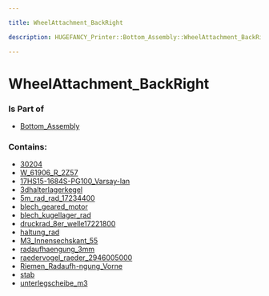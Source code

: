 ```yaml
---

title: WheelAttachment_BackRight

description: HUGEFANCY_Printer::Bottom_Assembly::WheelAttachment_BackRight

---
```

# WheelAttachment_BackRight
<script>
    var geoarray = '{"unterlegscheibe_m3": {}, "3dhalterlagerkegel": {}, "blech_kugellager_rad": {}, "stab": {}, "M3_Innensechskant_55": {}, "haltung_rad": {}, "17HS15-1684S-PG100_Varsay-lan": {"Block_06": {}}, "30204": {"_30204_ir_2": {}, "_30204_cage_4": {}, "_30204_or_22": {}, "_30204_roller_6": {}}, "blech_geared_motor": {}, "radaufhaengung_3mm": {}, "5m_rad_rad_17234400": {}, "Riemen_Radaufh-ngung_Vorne": {}, "W_61906_R_2Z57": {"_W_61906_R_2Z_PART1_2": {}, "_W_61906_R_2Z_PART3_6": {}, "_W_61906_R_2Z_PART2_4": {}}, "druckrad_8er_welle17221800": {}, "raedervogel_raeder_2946005000": {}}';
</script>
<script>
    var basepath = '/assets/HUGEFANCY_Printer/Bottom_Assembly/WheelAttachment_BackRight/';
</script>
<link rel="stylesheet" href="/css/container.css">

<div id="container"></div>

<!-- these are the required scripts for the three.js scene -->
<script src="/lib/three.min.js"></script>
<script src="/lib/OrbitControls.js"></script>
<script src="/lib/RectAreaLightUniformsLib.js"></script>
<!-- this is your app's lib file -->
<script src="/lib/triceratops_app.js"></script>
### Is Part of
- [Bottom_Assembly](../Bottom_Assembly)  

### Contains:
- [30204](./WheelAttachment_BackRight/30204)  
- [W_61906_R_2Z57](./WheelAttachment_BackRight/W_61906_R_2Z57)  
- [17HS15-1684S-PG100_Varsay-lan](./WheelAttachment_BackRight/17HS15-1684S-PG100_Varsay-lan)  
- [3dhalterlagerkegel](./WheelAttachment_BackRight/3dhalterlagerkegel)  
- [5m_rad_rad_17234400](./WheelAttachment_BackRight/5m_rad_rad_17234400)  
- [blech_geared_motor](./WheelAttachment_BackRight/blech_geared_motor)  
- [blech_kugellager_rad](./WheelAttachment_BackRight/blech_kugellager_rad)  
- [druckrad_8er_welle17221800](./WheelAttachment_BackRight/druckrad_8er_welle17221800)  
- [haltung_rad](./WheelAttachment_BackRight/haltung_rad)  
- [M3_Innensechskant_55](./WheelAttachment_BackRight/M3_Innensechskant_55)  
- [radaufhaengung_3mm](./WheelAttachment_BackRight/radaufhaengung_3mm)  
- [raedervogel_raeder_2946005000](./WheelAttachment_BackRight/raedervogel_raeder_2946005000)  
- [Riemen_Radaufh-ngung_Vorne](./WheelAttachment_BackRight/Riemen_Radaufh-ngung_Vorne)  
- [stab](./WheelAttachment_BackRight/stab)  
- [unterlegscheibe_m3](./WheelAttachment_BackRight/unterlegscheibe_m3)

